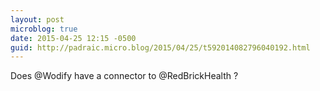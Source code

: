 ```yaml
---
layout: post
microblog: true
date: 2015-04-25 12:15 -0500
guid: http://padraic.micro.blog/2015/04/25/t592014082796040192.html
---
```

Does @Wodify have a connector to @RedBrickHealth ?
